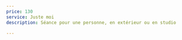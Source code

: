 ```yaml
---
price: 130
service: Juste moi
description: Séance pour une personne, en extérieur ou en studio

---
```

